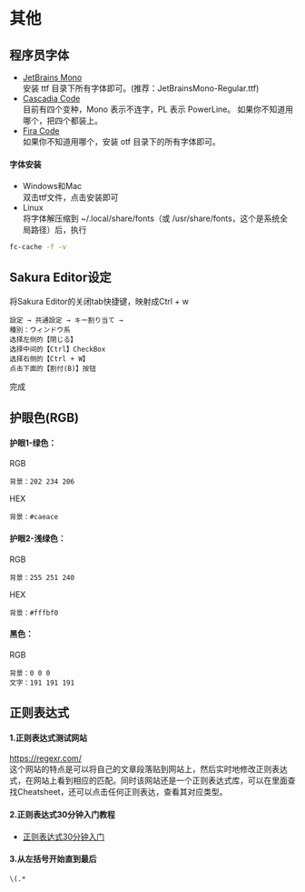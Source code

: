 # 其他

## 程序员字体
* [JetBrains Mono](https://www.jetbrains.com/lp/mono/)  
 安装 ttf 目录下所有字体即可。(推荐：JetBrainsMono-Regular.ttf)
* [Cascadia Code](https://github.com/microsoft/cascadia-code)  
目前有四个变种，Mono 表示不连字，PL 表示 PowerLine。
如果你不知道用哪个，把四个都装上。
* [Fira Code](https://github.com/tonsky/FiraCode/releases)  
 如果你不知道用哪个，安装 otf 目录下的所有字体即可。

#### 字体安装
* Windows和Mac  
  双击ttf文件，点击安装即可
* Linux  
  将字体解压缩到 ~/.local/share/fonts（或 /usr/share/fonts，这个是系统全局路径）后，执行
```bash
fc-cache -f -v
```

## Sakura Editor设定
将Sakura Editor的关闭tab快捷键，映射成Ctrl + w
```
設定 → 共通設定 → キー割り当て → 
種別：ウィンドウ系
选择左侧的【閉じる】
选择中间的【Ctrl】CheckBox
选择右侧的【Ctrl + W】
点击下面的【割付(B)】按钮
```
完成

## 护眼色(RGB)

#### 护眼1-绿色：
RGB
```
背景：202 234 206
```
HEX
```
背景：#caeace
```

#### 护眼2-浅绿色：
RGB
```
背景：255 251 240
```
HEX
```
背景：#fffbf0
```

#### 黑色：
RGB
```
背景：0 0 0
文字：191 191 191
```

## 正则表达式

#### 1.正则表达式测试网站
https://regexr.com/  
这个网站的特点是可以将自己的文章段落贴到网站上，然后实时地修改正则表达式，在网站上看到相应的匹配。同时该网站还是一个正则表达式库，可以在里面查找Cheatsheet，还可以点击任何正则表达，查看其对应类型。

#### 2.正则表达式30分钟入门教程
* [正则表达式30分钟入门](https://deerchao.cn/tutorials/regex/regex.htm)

#### 3.从左括号开始直到最后
```Reg
\(.*
```
